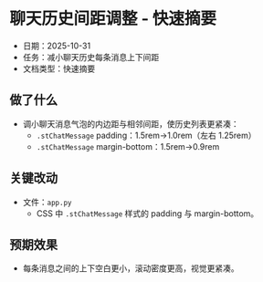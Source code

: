 # 聊天历史间距调整 - 快速摘要

- 日期：2025-10-31
- 任务：减小聊天历史每条消息上下间距
- 文档类型：快速摘要

## 做了什么
- 调小聊天消息气泡的内边距与相邻间距，使历史列表更紧凑：
  - `.stChatMessage` padding：1.5rem→1.0rem（左右 1.25rem）
  - `.stChatMessage` margin-bottom：1.5rem→0.9rem

## 关键改动
- 文件：`app.py`
  - CSS 中 `.stChatMessage` 样式的 padding 与 margin-bottom。

## 预期效果
- 每条消息之间的上下空白更小，滚动密度更高，视觉更紧凑。
